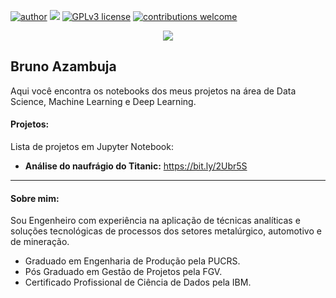 
[![author](https://img.shields.io/badge/author-brunoazambuja-red.svg)](https://www.linkedin.com/in/brunoazambuja) [![](https://img.shields.io/badge/python-3.5+-blue.svg)](https://www.python.org/downloads/release/python-365/) [![GPLv3 license](https://img.shields.io/badge/License-GPLv3-blue.svg)](http://perso.crans.org/besson/LICENSE.html) [![contributions welcome](https://img.shields.io/badge/contributions-welcome-brightgreen.svg?style=flat)](https://github.com/brunoazambuja)


<p align="center">
  <img src="https://github.com/BrunoAzambuja/template_portfolio/blob/main/banner1.jpg" >
</p>

## Bruno Azambuja


Aqui você encontra os notebooks dos meus projetos na área de Data Science, Machine Learning e Deep Learning.

#### Projetos:

Lista de projetos em Jupyter Notebook:

* **Análise do naufrágio do Titanic:** https://bit.ly/2Ubr5S

---
#### Sobre mim:
Sou Engenheiro com experiência na aplicação de técnicas analíticas e soluções tecnológicas de processos dos setores metalúrgico, automotivo e de mineração.
* Graduado em Engenharia de Produção pela PUCRS.
* Pós Graduado em Gestão de Projetos pela FGV.
* Certificado Profissional de Ciência de Dados pela IBM.
